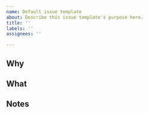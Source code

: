 ```yaml
---
name: Default issue template
about: Describe this issue template's purpose here.
title: ''
labels: ''
assignees: ''

---
```


## Why 

## What 

## Notes

